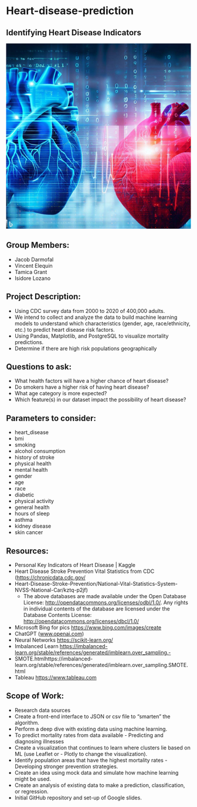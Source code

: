 # Heart-disease-prediction

## Identifying Heart Disease Indicators

![Alt text](Images/_cba66263-74a5-415a-bd01-41a255c4c69a.jpg)

## Group Members:
- Jacob Darmofal
- Vincent Elequin
- Tamica Grant
- Isidore Lozano

## Project Description:
- Using CDC survey data from 2000 to 2020 of 400,000 adults. 
- We intend to collect and analyze the data to build machine learning models to understand which characteristics (gender, age, race/ethnicity, etc.) to predict heart disease risk factors. 
- Using Pandas, Matplotlib, and PostgreSQL to visualize mortality predictions.
- Determine if there are high risk populations geographically 

## Questions to ask:
- What health factors will have a higher chance of heart disease?
- Do smokers have a higher risk of having heart disease?
- What age category is more expected?
- Which feature(s) in our dataset impact the possibility of heart disease?


## Parameters to consider:
- heart_disease 
- bmi
- smoking
- alcohol consumption
- history of stroke
- physical health
- mental health
- gender
- age
- race
- diabetic
- physical activity
- general health
- hours of sleep
- asthma
- kidney disease
- skin cancer


## Resources:
- Personal Key Indicators of Heart Disease | Kaggle 
- Heart Disease Stroke Prevention Vital Statistics from CDC (https://chronicdata.cdc.gov/ 
- Heart-Disease-Stroke-Prevention/National-Vital-Statistics-System-NVSS-National-Car/kztq-p2jf) 
    -   The above databases are made available under the Open Database License: http://opendatacommons.org/licenses/odbl/1.0/. Any rights in individual contents of the database are licensed under the Database Contents License: http://opendatacommons.org/licenses/dbcl/1.0/ 
- Microsoft Bing for pics https://www.bing.com/images/create
- ChatGPT (www.openai.com)
- Neural Networks https://scikit-learn.org/
- Imbalanced Learn https://imbalanced-learn.org/stable/references/generated/imblearn.over_sampling.- 
- SMOTE.htmlhttps://imbalanced-learn.org/stable/references/generated/imblearn.over_sampling.SMOTE.html 
- Tableau https://www.tableau.com

## Scope of Work:
- Research data sources
- Create a front-end interface to JSON or csv file to “smarten” the algorithm. 
- Perform a deep dive with existing data using machine learning. 
- To predict mortality rates from data available - Predicting and diagnosing illnesses
- Create a visualization that continues to learn where clusters lie based on ML (use Leaflet or - Plotly to change the visualization).
- Identify population areas that have the highest mortality rates - Developing stronger prevention strategies.
- Create an idea using mock data and simulate how machine learning might be used.
- Create an analysis of existing data to make a prediction, classification, or regression.
- Initial GitHub repository and set-up of Google slides.

